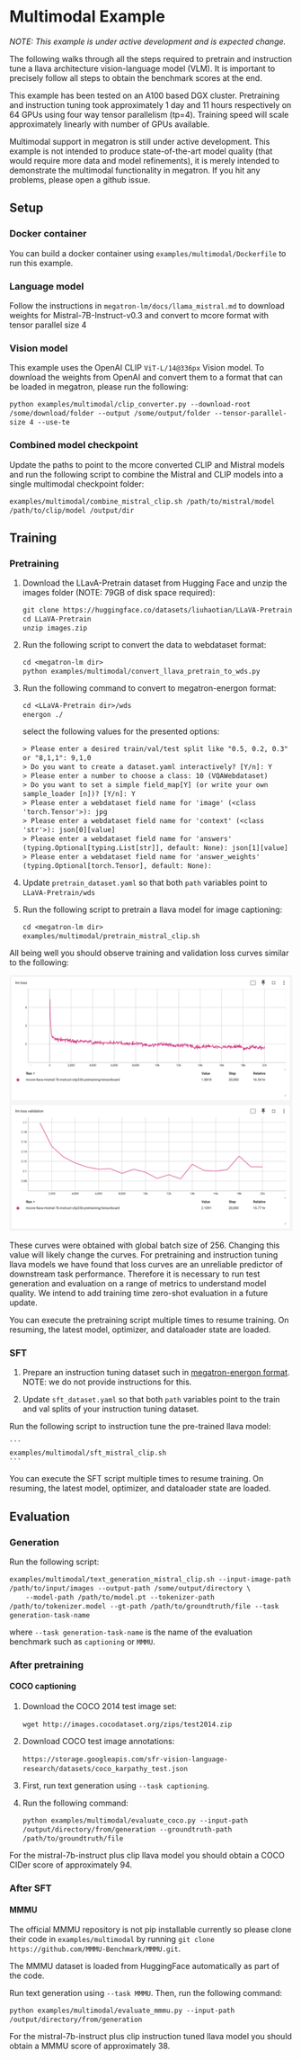 # Multimodal Example

*NOTE: This example is under active development and is expected change.*

The following walks through all the steps required to pretrain and instruction tune a llava architecture vision-language model (VLM). It is important to precisely follow all steps to obtain the benchmark scores at the end.

This example has been tested on an A100 based DGX cluster. Pretraining and instruction tuning took approximately 1 day and 11 hours respectively on 64 GPUs using four way tensor parallelism (tp=4). Training speed will scale approximately linearly with number of GPUs available.

Multimodal support in megatron is still under active development. This example is not intended to produce state-of-the-art model quality (that would require more data and model refinements), it is merely intended to demonstrate the multimodal functionality in megatron. If you hit any problems, please open a github issue.

## Setup

### Docker container

You can build a docker container using `examples/multimodal/Dockerfile` to run this example.

### Language model

Follow the instructions in `megatron-lm/docs/llama_mistral.md` to download weights for Mistral-7B-Instruct-v0.3 and convert to mcore format with tensor parallel size 4

### Vision model

This example uses the OpenAI CLIP `ViT-L/14@336px` Vision model. To download the weights from OpenAI and convert them to a format that can be loaded in megatron, please run the following:

```
python examples/multimodal/clip_converter.py --download-root /some/download/folder --output /some/output/folder --tensor-parallel-size 4 --use-te
```

### Combined model checkpoint

Update the paths to point to the mcore converted CLIP and Mistral models and run the following script to combine the Mistral and CLIP models into a single multimodal checkpoint folder:

```
examples/multimodal/combine_mistral_clip.sh /path/to/mistral/model /path/to/clip/model /output/dir
```

## Training

### Pretraining

1. Download the LLavA-Pretrain dataset from Hugging Face and unzip the images folder (NOTE: 79GB of disk space required):

    ```
    git clone https://huggingface.co/datasets/liuhaotian/LLaVA-Pretrain
    cd LLaVA-Pretrain
    unzip images.zip
    ```

3. Run the following script to convert the data to webdataset format:

    ```
    cd <megatron-lm dir>
    python examples/multimodal/convert_llava_pretrain_to_wds.py
    ```

4. Run the following command to convert to megatron-energon format:

    ```
    cd <LLaVA-Pretrain dir>/wds
    energon ./
    ```

    select the following values for the presented options:

    ```
    > Please enter a desired train/val/test split like "0.5, 0.2, 0.3" or "8,1,1": 9,1,0
    > Do you want to create a dataset.yaml interactively? [Y/n]: Y
    > Please enter a number to choose a class: 10 (VQAWebdataset)
    > Do you want to set a simple field_map[Y] (or write your own sample_loader [n])? [Y/n]: Y
    > Please enter a webdataset field name for 'image' (<class 'torch.Tensor'>): jpg
    > Please enter a webdataset field name for 'context' (<class 'str'>): json[0][value]
    > Please enter a webdataset field name for 'answers' (typing.Optional[typing.List[str]], default: None): json[1][value]
    > Please enter a webdataset field name for 'answer_weights' (typing.Optional[torch.Tensor], default: None):
    ```

5. Update `pretrain_dataset.yaml` so that both `path` variables point to `LLaVA-Pretrain/wds`

6. Run the following script to pretrain a llava model for image captioning:

    ```
    cd <megatron-lm dir>
    examples/multimodal/pretrain_mistral_clip.sh
    ```

All being well you should observe training and validation loss curves similar to the following:

<img src="assets/pretrain_curves.png" alt="Pretraining loss curves" width="600"/>

These curves were obtained with global batch size of 256. Changing this value will likely change the curves. For pretraining and instruction tuning llava models we have found that loss curves are an unreliable predictor of downstream task performance. Therefore it is necessary to run test generation and evaluation on a range of metrics to understand model quality. We intend to add training time zero-shot evaluation in a future update.

You can execute the pretraining script multiple times to resume training. On resuming, the latest model, optimizer, and dataloader state are loaded.

### SFT

1. Prepare an instruction tuning dataset such in [megatron-energon format](https://nvidia.github.io/Megatron-Energon/data_prep.html#). NOTE: we do not provide instructions for this.

2. Update `sft_dataset.yaml` so that both `path` variables point to the train and val splits of your instruction tuning dataset.

Run the following script to instruction tune the pre-trained llava model:

    ```
    examples/multimodal/sft_mistral_clip.sh
    ```

You can execute the SFT script multiple times to resume training. On resuming, the latest model, optimizer, and dataloader state are loaded.

## Evaluation

### Generation

Run the following script:

```
examples/multimodal/text_generation_mistral_clip.sh --input-image-path /path/to/input/images --output-path /some/output/directory \
    --model-path /path/to/model.pt --tokenizer-path /path/to/tokenizer.model --gt-path /path/to/groundtruth/file --task generation-task-name
```

where `--task generation-task-name` is the name of the evaluation benchmark such as `captioning` or `MMMU`.

### After pretraining

#### COCO captioning

1. Download the COCO 2014 test image set:

    ```wget http://images.cocodataset.org/zips/test2014.zip```

2. Download COCO test image annotations:

    ```https://storage.googleapis.com/sfr-vision-language-research/datasets/coco_karpathy_test.json```

3. First, run text generation using `--task captioning`.

4. Run the following command:

    ```
    python examples/multimodal/evaluate_coco.py --input-path /output/directory/from/generation --groundtruth-path /path/to/groundtruth/file
    ```

For the mistral-7b-instruct plus clip llava model you should obtain a COCO CIDer score of approximately 94.

### After SFT

#### MMMU

The official MMMU repository is not pip installable currently so please clone their code in `examples/multimodal` by running `git clone https://github.com/MMMU-Benchmark/MMMU.git`.

The MMMU dataset is loaded from HuggingFace automatically as part of the code.

Run text generation using `--task MMMU`. Then, run the following command:

```
python examples/multimodal/evaluate_mmmu.py --input-path /output/directory/from/generation
```

For the mistral-7b-instruct plus clip instruction tuned llava model you should obtain a MMMU score of approximately 38.
